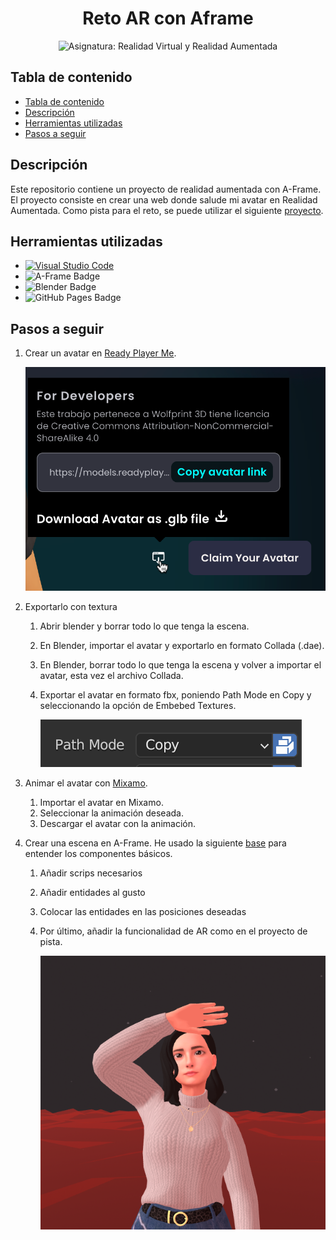 <div align="center">
  
  <h1 align="center">Reto AR con Aframe</h1>
  <img src="https://img.shields.io/badge/Asignatura-Realidad_virtual_y_realidad_aumentada-ecece0?style=for-the-badge" alt="Asignatura: Realidad Virtual y Realidad Aumentada">
</div>

## Tabla de contenido

- [Tabla de contenido](#tabla-de-contenido)
- [Descripción](#descripción)
- [Herramientas utilizadas](#herramientas-utilizadas)
- [Pasos a seguir](#pasos-a-seguir)

## Descripción

Este repositorio contiene un proyecto de realidad aumentada con A-Frame. El proyecto consiste en crear una web donde salude mi avatar en Realidad Aumentada. Como pista para el reto, se puede utilizar el siguiente [proyecto](https://aframe.io/blog/webxr-ar-module/).

## Herramientas utilizadas

- [![Visual Studio Code](https://badges.aleen42.com/src/visual_studio_code.svg)](https://code.visualstudio.com/)
- ![A-Frame Badge](https://img.shields.io/badge/A--Frame-EF2D5E?logo=aframe&logoColor=fff&style=flat)
- ![Blender Badge](https://img.shields.io/badge/Blender-F5792A?logo=blender&logoColor=fff&style=flat)
- ![GitHub Pages Badge](https://img.shields.io/badge/GitHub_Pages-181717?logo=github&logoColor=fff&style=flat)

## Pasos a seguir

1. Crear un avatar en [Ready Player Me](https://readyplayer.me/).
   
   ![Pantalla de descarga de avatar de Ready Player Me](assets/image1.png)
2. Exportarlo con textura
   1. Abrir blender y borrar todo lo que tenga la escena.
   2. En Blender, importar el avatar y exportarlo en formato Collada (.dae).
   3. En Blender, borrar todo lo que tenga la escena y volver a importar el avatar, esta vez el archivo Collada.
   4. Exportar el avatar en formato fbx, poniendo Path Mode en Copy y seleccionando la opción de Embebed Textures.
   
      ![Path Mode en Copy y Embedded Textures](assets/image2.png)
3. Animar el avatar con [Mixamo](https://www.mixamo.com/).
   1. Importar el avatar en Mixamo.
   2. Seleccionar la animación deseada.
   3. Descargar el avatar con la animación.
4. Crear una escena en A-Frame. He usado la siguiente [base](https://aframe.io/docs/1.6.0/introduction/#getting-started) para entender los componentes básicos.
   1. Añadir scrips necesarios
   2. Añadir entidades al gusto
   3. Colocar las entidades en las posiciones deseadas
   4. Por último, añadir la funcionalidad de AR como en el proyecto de pista.
   
      ![alt text](assets/image3.png)